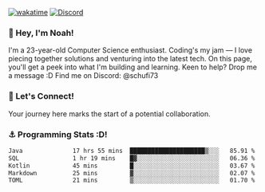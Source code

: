 [![wakatime](https://wakatime.com/badge/user/018b5c7c-fde2-4105-aa96-f5c758abb0a2.svg)](https://wakatime.com/@018b5c7c-fde2-4105-aa96-f5c758abb0a2)
[![Discord](https://img.shields.io/badge/Discord-5865F2?style=flat&logo=discord&logoColor=white)](https://discord.gg/eAW8AGXaGu)



### 👋 Hey, I'm Noah!
I'm a 23-year-old Computer Science enthusiast. Coding's my jam — I love piecing together solutions and venturing into the latest tech. On this page, you'll get a peek into what I'm building and learning. Keen to help? Drop me a message :D 
Find me on Discord: @schufi73

### 🤝 Let's Connect!
Your journey here marks the start of a potential collaboration.

### ⚓ Programming Stats :D!
<!--START_SECTION:waka-->

```txt
Java              17 hrs 55 mins  █████████████████████▒░░░   85.91 %
SQL               1 hr 19 mins    █▓░░░░░░░░░░░░░░░░░░░░░░░   06.36 %
Kotlin            45 mins         █░░░░░░░░░░░░░░░░░░░░░░░░   03.67 %
Markdown          25 mins         ▓░░░░░░░░░░░░░░░░░░░░░░░░   02.07 %
TOML              21 mins         ▒░░░░░░░░░░░░░░░░░░░░░░░░   01.70 %
```

<!--END_SECTION:waka-->
